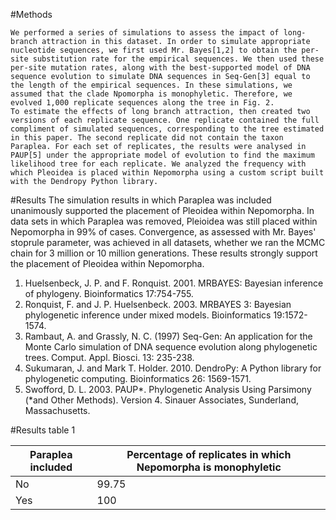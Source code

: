 #Methods

	We performed a series of simulations to assess the impact of long-branch attraction in this dataset. In order to simulate appropriate nucleotide sequences, we first used Mr. Bayes[1,2] to obtain the per-site substitution rate for the empirical sequences. We then used these per-site mutation rates, along with the best-supported model of DNA sequence evolution to simulate DNA sequences in Seq-Gen[3] equal to the length of the empirical sequences. In these simulations, we assumed that the clade Npomorpha is monophyletic. Therefore, we evolved 1,000 replicate sequences along the tree in Fig. 2. 
	To estimate the effects of long branch attraction, then created two versions of each replicate sequence. One replicate contained the full compliment of simulated sequences, corresponding to the tree estimated in this paper. The second replicate did not contain the taxon Paraplea. For each set of replicates, the results were analysed in PAUP[5] under the appropriate model of evolution to find the maximum likelihood tree for each replicate. We analyzed the frequency with which Pleoidea is placed within Nepomorpha using a custom script built with the Dendropy Python library.

#Results
	The simulation results in which Paraplea was included unanimously supported the placement of Pleoidea within Nepomorpha. In data sets in which Paraplea was removed, Pleioidea was still placed within Nepomorpha in 99% of cases. Convergence, as assessed with Mr. Bayes' stoprule parameter, was achieved in all datasets, whether we ran the MCMC chain for 3 million or 10 million generations. These results strongly support the placement of Pleoidea within Nepomorpha.

1. Huelsenbeck, J. P. and F. Ronquist. 2001. MRBAYES: Bayesian inference of phylogeny. Bioinformatics 17:754-755.                      
2. Ronquist, F. and J. P. Huelsenbeck. 2003. MRBAYES 3: Bayesian phylogenetic inference under mixed models. Bioinformatics 19:1572-1574.   
3. Rambaut, A. and Grassly, N. C. (1997) Seq-Gen: An application for the Monte Carlo simulation of DNA sequence evolution along phylogenetic trees. Comput. Appl. Biosci. 13: 235-238.
4. Sukumaran, J. and Mark T. Holder. 2010. DendroPy: A Python library for phylogenetic computing. Bioinformatics 26: 1569-1571.
5.  Swofford, D. L. 2003. PAUP*. Phylogenetic Analysis Using Parsimony (*and Other Methods). Version 4. Sinauer Associates, Sunderland, Massachusetts.

#Results table 1

| Paraplea included | Percentage of replicates in which Nepomorpha is monophyletic |
|------------------|---------------------------------------------------------------|
| No | 99.75 |
| Yes | 100 |
